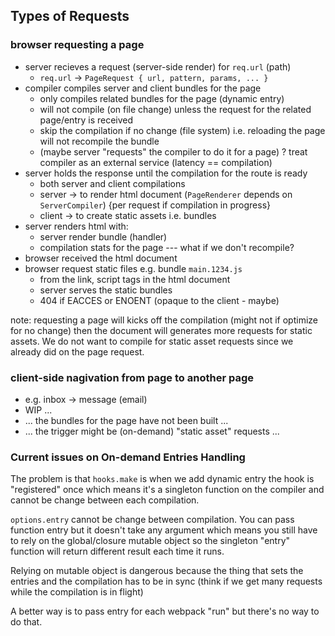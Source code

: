 ## Types of Requests

### browser requesting a page
- server recieves a request (server-side render) for `req.url` (path)
  - `req.url` -> `PageRequest { url, pattern, params, ... }`
- compiler compiles server and client bundles for the page
  - only compiles related bundles for the page (dynamic entry)
  - will not compile (on file change)
    unless the request for the related page/entry is received
  - skip the compilation if no change (file system)
    i.e. reloading the page will not recompile the bundle
  - (maybe server "requests" the compiler to do it for a page)
    ? treat compiler as an external service (latency == compilation)
- server holds the response until the compilation for the route is ready
  - both server and client compilations
  - server -> to render html document
    (`PageRenderer` depends on `ServerCompiler`) {per request if compilation in progress}
  - client -> to create static assets i.e. bundles
- server renders html with:
  - server render bundle (handler)
  - compilation stats for the page --- what if we don't recompile?
- browser received the html document
- browser request static files e.g. bundle `main.1234.js`
  - from the link, script tags in the html document
  - server serves the static bundles
  - 404 if EACCES or ENOENT (opaque to the client - maybe)

note: requesting a page will kicks off the compilation (might not if optimize
for no change) then the document will generates more requests for static assets.
We do not want to compile for static asset requests since we already did
on the page request.

### client-side nagivation from page to another page
- e.g. inbox -> message (email)
- WIP ...
- ... the bundles for the page have not been built ...
- ... the trigger might be (on-demand) "static asset" requests ...

### Current issues on On-demand Entries Handling

The problem is that `hooks.make` is when we add dynamic entry 
the hook is "registered" once which means it's a singleton function
on the compiler and cannot be change between each compilation.

`options.entry` cannot be change between compilation. You can pass function
entry but it doesn't take any argument which means you still have to rely
on the global/closure mutable object so the singleton "entry" function
will return different result each time it runs.

Relying on mutable object is dangerous because the thing that sets the entries
and the compilation has to be in sync (think if we get many requests while the compilation is in flight)

A better way is to pass entry for each webpack "run" but there's no way to do that.

